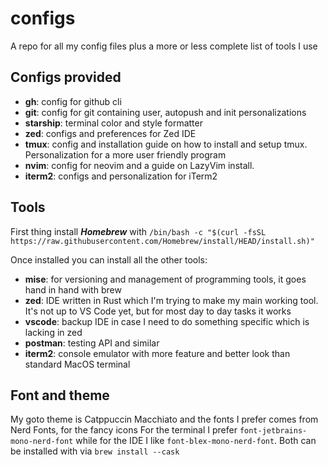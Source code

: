 # configs
A repo for all my config files plus a more or less complete list of tools I use

## Configs provided
- **gh**: config for github cli
- **git**: config for git containing user, autopush and init personalizations
- **starship**: terminal color and style formatter
- **zed**: configs and preferences for Zed IDE
- **tmux**: config and installation guide on how to install and setup tmux. Personalization for a more user friendly program
- **nvim**: config for neovim and a guide on LazyVim install.
- **iterm2**: configs and personalization for iTerm2

## Tools
First thing install **_Homebrew_** with `/bin/bash -c "$(curl -fsSL https://raw.githubusercontent.com/Homebrew/install/HEAD/install.sh)"`

Once installed you can install all the other tools:
- **mise**: for versioning and management of programming tools, it goes hand in hand with brew
- **zed**: IDE written in Rust which I'm trying to make my main working tool. It's not up to VS Code yet, but for most day to day tasks it works
- **vscode**: backup IDE in case I need to do something specific which is lacking in zed
- **postman**: testing API and similar
- **iterm2**: console emulator with more feature and better look than standard MacOS terminal

## Font and theme
My goto theme is Catppuccin Macchiato and the fonts I prefer comes from Nerd Fonts, for the fancy icons
For the terminal I prefer `font-jetbrains-mono-nerd-font` while for the IDE I like `font-blex-mono-nerd-font`.
Both can be installed with via `brew install --cask`
